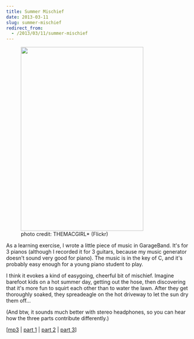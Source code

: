 ```yaml
---
title: Summer Mischief
date: 2013-03-11
slug: summer-mischief
redirect_from:
  - /2013/03/11/summer-mischief
---
```

<figure><img alt="" src="https://farm4.staticflickr.com/3518/3810698131_dc92680539.jpg" width="333" height="500" /><figcaption>photo credit: THEMACGIRL* (Flickr)</figcaption></figure>

As a learning exercise, I wrote a little piece of music in GarageBand. It's for 3 pianos (although I recorded it for 3 guitars, because my music generator doesn't sound very good for piano). The music is in the key of C, and it's probably easy enough for a young piano student to play.

I think it evokes a kind of easygoing, cheerful bit of mischief. Imagine barefoot kids on a hot summer day, getting out the hose, then discovering that it's more fun to squirt each other than to water the lawn. After they get thoroughly soaked, they spreadeagle on the hot driveway to let the sun dry them off...

(And btw, it sounds much better with stereo headphones, so you can hear how the three parts contribute differently.)

[<a href="http://dl.dropbox.com/u/3619219/Summer%20Mischief.mp3" target="_blank">mp3</a> | <a href="http://sivanea.com/wp-content/uploads/2013/03/summer-mischief-piano-1.pdf" target="_blank">part 1</a> | <a href="http://sivanea.com/wp-content/uploads/2013/03/summer-mischief-piano-2.pdf" target="_blank">part 2</a> | <a href="http://sivanea.com/wp-content/uploads/2013/03/summer-mischief-piano-3.pdf" target="_blank">part 3</a>]
